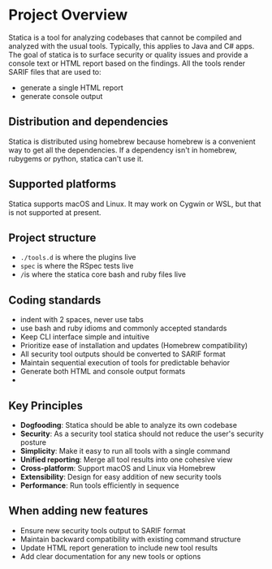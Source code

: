 # Project Overview
Statica is a tool for analyzing codebases that cannot be compiled and analyzed with the usual tools.  Typically, this applies to Java and C# apps.  The goal of statica is to surface security or quality issues and provide a console text or HTML report based on the findings.  All the tools render SARIF files that are used to:

- generate a single HTML report
- generate console output

## Distribution and dependencies
Statica is distributed using homebrew because homebrew is a convenient way to get all the dependencies.  If a dependency isn't in homebrew, rubygems or python, statica can't use it.

## Supported platforms
Statica supports macOS and Linux.
It may work on Cygwin or WSL, but that is not supported at present.

## Project structure
- `./tools.d` is where the plugins live
- `spec` is where the RSpec tests live
- `/`is where the statica core bash and ruby files live

## Coding standards
- indent with 2 spaces, never use tabs
- use bash and ruby idioms and commonly accepted standards
- Keep CLI interface simple and intuitive
- Prioritize ease of installation and updates (Homebrew compatibility)
- All security tool outputs should be converted to SARIF format
- Maintain sequential execution of tools for predictable behavior
- Generate both HTML and console output formats
- 
## Key Principles
- **Dogfooding**: Statica should be able to analyze its own codebase
- **Security**: As a security tool statica should not reduce the user's security posture
- **Simplicity**: Make it easy to run all tools with a single command
- **Unified reporting**: Merge all tool results into one cohesive view
- **Cross-platform**: Support macOS and Linux via Homebrew
- **Extensibility**: Design for easy addition of new security tools
- **Performance**: Run tools efficiently in sequence


## When adding new features
- Ensure new security tools output to SARIF format
- Maintain backward compatibility with existing command structure
- Update HTML report generation to include new tool results
- Add clear documentation for any new tools or options